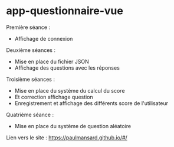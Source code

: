 # app-questionnaire-vue


Première séance :
- Affichage de connexion


Deuxième séances :
- Mise en place du fichier JSON
- Affichage des questions avec les réponses


Troisième séances : 
- Mise en place du système du calcul du score
- Et correction affichage question
- Enregistrement et affichage des différents score de l'utilisateur


Quatrième séance :
- Mise en place du système de question aléatoire



Lien vers le site : https://paulmansard.github.io/#/
